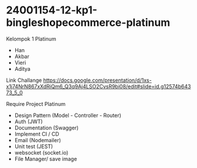 # 24001154-12-kp1-bingleshopecommerce-platinum
Kelompok 1 Platinum
- Han
- Akbar
- Vieri
- Aditya

Link Challange 
https://docs.google.com/presentation/d/1xs-x1j74NrN867xXdRiQm6_Q3q9Aj4LSO2CvsR9bi08/edit#slide=id.g12574b64373_5_0

Require Project Platinum 
- Design Pattern (Model - Controller - Router)
- Auth (JWT)
- Documentation (Swagger)
- Implement CI / CD
- Email (Nodemailer)
- Unit test (JEST)
- websocket (socket.io)
- File Manager/ save image


